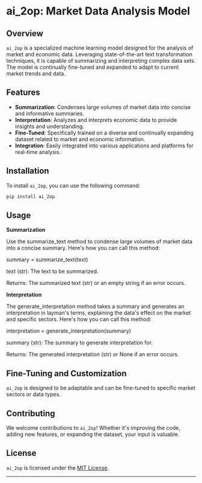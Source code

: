 # ai_2op: Market Data Analysis Model

## Overview
`ai_2op` is a specialized machine learning model designed for the analysis of market and economic data. Leveraging state-of-the-art text transformation techniques, it is capable of summarizing and interpreting complex data sets. The model is continually fine-tuned and expanded to adapt to current market trends and data.

## Features
- **Summarization**: Condenses large volumes of market data into concise and informative summaries.
- **Interpretation**: Analyzes and interprets economic data to provide insights and understanding.
- **Fine-Tuned**: Specifically trained on a diverse and continually expanding dataset related to market and economic information.
- **Integration**: Easily integrated into various applications and platforms for real-time analysis.

## Installation
To install `ai_2op`, you can use the following command:

```bash
pip install ai_2op
```

## Usage

**Summarization**

Use the summarize_text method to condense large volumes of market data into a concise summary. Here's how you can call this method:

summary = summarize_text(text)

text (str): The text to be summarized.

Returns: The summarized text (str) or an empty string if an error occurs.


**Interpretation**

The generate_interpretation method takes a summary and generates an interpretation in layman's terms, explaining the data's effect on the market and specific sectors. Here's how you can call this method:

interpretation = generate_interpretation(summary)

summary (str): The summary to generate interpretation for.

Returns: The generated interpretation (str) or None if an error occurs.



## Fine-Tuning and Customization
`ai_2op` is designed to be adaptable and can be fine-tuned to specific market sectors or data types.

## Contributing
We welcome contributions to `ai_2op`! Whether it's improving the code, adding new features, or expanding the dataset, your input is valuable.

## License
`ai_2op` is licensed under the [MIT License](link-to-license).

---
